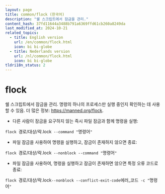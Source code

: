 ```yaml
---
layout: page
title: common/flock (한국어)
description: "쉘 스크립트에서 잠금을 관리."
content_hash: 37fd11644a3488b791a6369ffd61cb260a8249da
last_modified_at: 2024-10-21
related_topics:
  - title: English version
    url: /en/common/flock.html
    icon: bi bi-globe
  - title: Nederlands version
    url: /nl/common/flock.html
    icon: bi bi-globe
tldri18n_status: 2
---
```

# flock

쉘 스크립트에서 잠금을 관리.
명령의 하나의 프로세스만 실행 중인지 확인하는 데 사용할 수 있음.
더 많은 정보: <https://manned.org/flock>.

- 다른 사람이 잠금을 요구하지 않는 즉시 파일 잠금과 함께 명령을 실행:

`flock `<span class="tldr-var badge badge-pill bg-dark-lm bg-white-dm text-white-lm text-dark-dm font-weight-bold">경로/대상/락.lock</span>` --command "`<span class="tldr-var badge badge-pill bg-dark-lm bg-white-dm text-white-lm text-dark-dm font-weight-bold">명령어</span>`"`

- 파일 잠금을 사용하여 명령을 실행하고, 잠금이 존재하지 않으면 종료:

`flock `<span class="tldr-var badge badge-pill bg-dark-lm bg-white-dm text-white-lm text-dark-dm font-weight-bold">경로/대상/락.lock</span>` --nonblock --command "`<span class="tldr-var badge badge-pill bg-dark-lm bg-white-dm text-white-lm text-dark-dm font-weight-bold">명령어</span>`"`

- 파일 잠금을 사용하여, 명령을 실행하고 잠금이 존재하면 않으면 특정 오류 코드로 종료:

`flock `<span class="tldr-var badge badge-pill bg-dark-lm bg-white-dm text-white-lm text-dark-dm font-weight-bold">경로/대상/락.lock</span>` --nonblock --conflict-exit-code `<span class="tldr-var badge badge-pill bg-dark-lm bg-white-dm text-white-lm text-dark-dm font-weight-bold">에러_코드</span>` -c "`<span class="tldr-var badge badge-pill bg-dark-lm bg-white-dm text-white-lm text-dark-dm font-weight-bold">명령어</span>`"`
